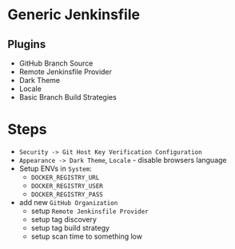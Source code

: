 # Generic Jenkinsfile

## Plugins

- GitHub Branch Source
- Remote Jenkinsfile Provider
- Dark Theme
- Locale
- Basic Branch Build Strategies

# Steps

- `Security -> Git Host Key Verification Configuration`
- `Appearance -> Dark Theme`, `Locale` - disable browsers language
- Setup ENVs in `System`:
  - `DOCKER_REGISTRY_URL`
  - `DOCKER_REGISTRY_USER`
  - `DOCKER_REGISTRY_PASS`
- add new `GitHub Organization`
  - setup `Remote Jenkinsfile Provider`
  - setup tag discovery
  - setup tag build strategy
  - setup scan time to something low

